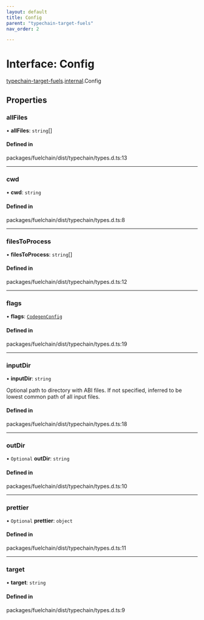 ```yaml
---
layout: default
title: Config
parent: "typechain-target-fuels"
nav_order: 2

---
```


# Interface: Config

[typechain-target-fuels](../index.md).[internal](../namespaces/internal.md).Config

## Properties

### allFiles

• **allFiles**: `string`[]

#### Defined in

packages/fuelchain/dist/typechain/types.d.ts:13

___

### cwd

• **cwd**: `string`

#### Defined in

packages/fuelchain/dist/typechain/types.d.ts:8

___

### filesToProcess

• **filesToProcess**: `string`[]

#### Defined in

packages/fuelchain/dist/typechain/types.d.ts:12

___

### flags

• **flags**: [`CodegenConfig`](internal-CodegenConfig.md)

#### Defined in

packages/fuelchain/dist/typechain/types.d.ts:19

___

### inputDir

• **inputDir**: `string`

Optional path to directory with ABI files.
If not specified, inferred to be lowest common path of all input files.

#### Defined in

packages/fuelchain/dist/typechain/types.d.ts:18

___

### outDir

• `Optional` **outDir**: `string`

#### Defined in

packages/fuelchain/dist/typechain/types.d.ts:10

___

### prettier

• `Optional` **prettier**: `object`

#### Defined in

packages/fuelchain/dist/typechain/types.d.ts:11

___

### target

• **target**: `string`

#### Defined in

packages/fuelchain/dist/typechain/types.d.ts:9
